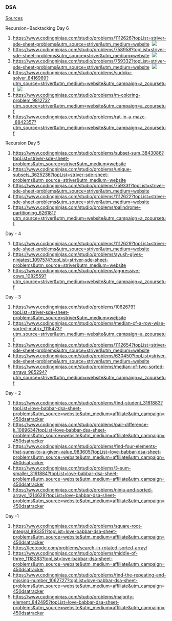 ### DSA ###
[Sources](https://takeuforward.org/strivers-a2z-dsa-course/strivers-a2z-dsa-course-sheet-2/) 

Recursion+Backtacking Day 6
1. https://www.codingninjas.com/studio/problems/1112626?topList=striver-sde-sheet-problems&utm_source=striver&utm_medium=website &nbsp;<img src="https://img.shields.io/badge/Medium-ffc147" >
2. https://www.codingninjas.com/studio/problems/758958?topList=striver-sde-sheet-problems&utm_source=striver&utm_medium=website &nbsp;<img src="https://img.shields.io/badge/Easy-65b168" >
3. https://www.codingninjas.com/studio/problems/759332?topList=striver-sde-sheet-problems&utm_source=striver&utm_medium=website &nbsp;<img src="https://img.shields.io/badge/Hard-fe4040" >
4. https://www.codingninjas.com/studio/problems/sudoku-solver_8416969?utm_source=striver&utm_medium=website&utm_campaign=a_zcoursetuf &nbsp;<img src="https://img.shields.io/badge/Hard-fe4040" >
5. https://www.codingninjas.com/studio/problems/m-coloring-problem_981273?utm_source=striver&utm_medium=website&utm_campaign=a_zcoursetuf
6. https://www.codingninjas.com/studio/problems/rat-in-a-maze-_8842357?utm_source=striver&utm_medium=website&utm_campaign=a_zcoursetuf

Recursion Day 5
1. https://www.codingninjas.com/studio/problems/subset-sum_3843086?topList=striver-sde-sheet-problems&utm_source=striver&utm_medium=website
2. https://www.codingninjas.com/studio/problems/unique-subsets_3625236?topList=striver-sde-sheet-problems&utm_source=striver&utm_medium=website
3. https://www.codingninjas.com/studio/problems/759331?topList=striver-sde-sheet-problems&utm_source=striver&utm_medium=website
4. https://www.codingninjas.com/studio/problems/1112622?topList=striver-sde-sheet-problems&utm_source=striver&utm_medium=website
5. https://www.codingninjas.com/studio/problems/palindrome-partitioning_626181?utm_source=striver&utm_medium=website&utm_campaign=a_zcoursetuf

Day - 4
1. https://www.codingninjas.com/studio/problems/1112629?topList=striver-sde-sheet-problems&utm_source=striver&utm_medium=website
2. https://www.codingninjas.com/studio/problems/ayush-gives-ninjatest_1097574?topList=striver-sde-sheet-problems&utm_source=striver&utm_medium=website
3. https://www.codingninjas.com/studio/problems/aggressive-cows_1082559?utm_source=striver&utm_medium=website&utm_campaign=a_zcoursetuf

Day - 3
1. https://www.codingninjas.com/studio/problems/1062679?topList=striver-sde-sheet-problems&utm_source=striver&utm_medium=website
2. https://www.codingninjas.com/studio/problems/median-of-a-row-wise-sorted-matrix_1115473?utm_source=striver&utm_medium=website&utm_campaign=a_zcoursetuf
3. https://www.codingninjas.com/studio/problems/1112654?topList=striver-sde-sheet-problems&utm_source=striver&utm_medium=website
4. https://www.codingninjas.com/studio/problems/630450?topList=striver-sde-sheet-problems&utm_source=striver&utm_medium=website
5. https://www.codingninjas.com/studio/problems/median-of-two-sorted-arrays_985294?utm_source=striver&utm_medium=website&utm_campaign=a_zcoursetuf

Day - 2
1. https://www.codingninjas.com/studio/problems/find-student_3161883?topList=love-babbar-dsa-sheet-problems&utm_source=website&utm_medium=affiliate&utm_campaign=450dsatracker
2. https://www.codingninjas.com/studio/problems/pair-difference-k_1089634?topList=love-babbar-dsa-sheet-problems&utm_source=website&utm_medium=affiliate&utm_campaign=450dsatracker
3. https://www.codingninjas.com/studio/problems/find-four-elements-that-sums-to-a-given-value_983605?topList=love-babbar-dsa-sheet-problems&utm_source=website&utm_medium=affiliate&utm_campaign=450dsatracker
4. https://www.codingninjas.com/studio/problems/3-sum-smaller_3161884?topList=love-babbar-dsa-sheet-problems&utm_source=website&utm_medium=affiliate&utm_campaign=450dsatracker
5. https://www.codingninjas.com/studio/problems/ninja-and-sorted-arrays_1214628?topList=love-babbar-dsa-sheet-problems&utm_source=website&utm_medium=affiliate&utm_campaign=450dsatracker

Day -1
1. https://www.codingninjas.com/studio/problems/square-root-integral_893351?topList=love-babbar-dsa-sheet-problems&utm_source=website&utm_medium=affiliate&utm_campaign=450dsatracker
2. https://leetcode.com/problems/search-in-rotated-sorted-array/
3. https://www.codingninjas.com/studio/problems/middle-of-three_1118283?topList=love-babbar-dsa-sheet-problems&utm_source=website&utm_medium=affiliate&utm_campaign=450dsatracker
4. https://www.codingninjas.com/studio/problems/find-the-repeating-and-missing-number_1062727?topList=love-babbar-dsa-sheet-problems&utm_source=website&utm_medium=affiliate&utm_campaign=450dsatracker
5. https://www.codingninjas.com/studio/problems/majority-element_842495?topList=love-babbar-dsa-sheet-problems&utm_source=website&utm_medium=affiliate&utm_campaign=450dsatracker
